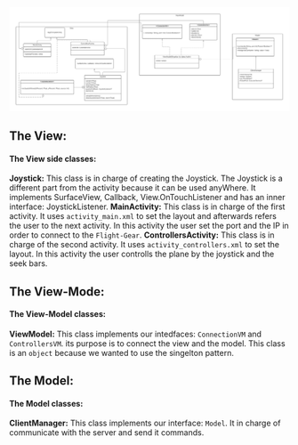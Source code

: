 ![uml](readme-resources/uml.jpg?raw=TRUE "view-uml")


## The View:

#### The View side classes:
**Joystick:** This class is in charge of creating the Joystick. The Joystick is a different part from the activity because it can be used anyWhere.
It implements SurfaceView, Callback, View.OnTouchListener and has an inner interface: JoystickListener.
**MainActivity:** This class is in charge of the first activity. It uses `activity_main.xml` to set the layout and afterwards refers the user to the next activity.
In this activity the user set the port and the IP in order to connect to the `Flight-Gear`.
**ControllersActivity:** This class is in charge of the second activity. It uses `activity_controllers.xml` to set the layout.
In this activity the user controlls the plane by the joystick and the seek bars.


## The View-Mode:

#### The View-Model classes:
**ViewModel:** This class implements our intedfaces: `ConnectionVM` and `ControllersVM`. its purpose is to connect the view and the model.
This class is an `object` because we wanted to use the singelton pattern.

## The Model:
#### The Model classes:
**ClientManager:** This class implements our interface:  `Model`. It in charge of communicate with the server and send it commands.


